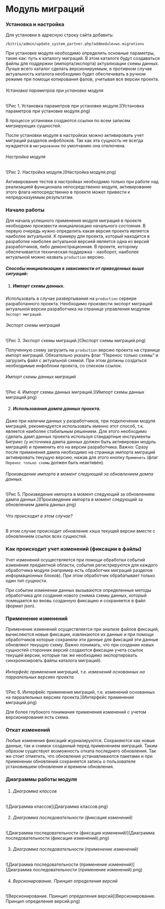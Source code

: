 Модуль миграций
===============

### Установка и настройка

Для установки в адресную строку сайта добавить: 

```
/bitrix/admin/update_system_partner.php?addmodule=ws.migrations
```

При установке модуля необходимо определить основные параметры, такие как: путь к каталогу миграций. В этом каталоге будут создаваться файлы для поддержки (импорта/экспорта) актуализации схемы данных. Лучше всего каталог сделать версионируемым, в противном случае актуальность каталога необходимо будет обеспечивать в ручном режиме при помощи копирования фалов, учитывая все версии проекта.

###### Установка параметров при установке модуля

![Рис 1. Установка параметров при установке модуля.](Установка параметров при установке модуля.png)

В процессе установки создаются ссылки по всем записям мигрирующих сущностей.

После установки модуля в настройках можно активировать учет миграций разделов инфоблоков. Так как эта сущность не всегда нуждается в `мигрировании` по умолчанию она отключена.

###### Настройка модуля

![Рис 2. Настройка модуля.](Настройка модуля.png)

Активирование тестов в настройках необходимо только при работе над реализацией функционала непосредственно модуля, активирование этого флага непосредственно в проекте может привести к непредсказуемым результатам.

### Начало работы

Для начала успешного применения модуля миграций в проекте необходимо произвести инициализацию начального состояния. В первую очередь нужно определить какая версия проекта является наиболее актуальной. К примеру для проекта, который находится в разработке наиболее актуальной версией является одна из версий разработчиков, либо демонстрационная. В проекте, которому обеспечивается техническая поддержка - наоборот, наиболее актуальной можно назвать `production` версию. 

##### Способы инициализации в зависимости от приведенных выше ситуаций:

  1. ##### Импорт схемы данных.
  
  Использовать в случае развертывания на `production` сервере разработанного проекта. Необходимо произвести экспорт миграций актуальной версии разработчика на странице управления модулем `Экспорт миграций`. 
  
  ###### Экспорт схемы миграций

  ![Рис 3. Экспорт схемы миграций.](Экспорт схемы миграций.png)

  Полученную схему загрузить на `production` версию проекта на странице импорт миграций. Обязательно указать флаг “Перенос только схемы” и загрузить файл с актуальной схемой. При этом должны создаться необходимые инфоблоки проекта, со списком ссылок.
  
  ###### Импорт схемы данных миграций
  
  ![Рис 4. Импорт схемы данных миграций.](Импорт схемы данных миграций.png)

  2. ##### Использования дампа данных проекта. 
  
  Даже при наличии данных у разработчиков, при подключении модуля миграций, рекомендуется использовать именно этот способ, т.к. является наиболее стабильным решением. Для этого необходимо сделать дамп данных проекта используя стандартные инструменты Битрикс (у источника дампа данных должен быть активирован модуль миграций) и применить его на версии разработчика. Важно: Сразу после применения дампа необходимо на странице импорта миграций активировать текущую версию, нажав для этого кнопку `Применить` (флаг `Перенос только схемы` должен быть 
  неактивен). 

  ###### Произведение импорта в момент следующий за обновлением дампа данных.

  ![Рис 5. Произведение импорта в момент следующий за обновлением дампа данных.](Произведение импорта в момент следующий за обновлением дампа данных.png)
  
  ###### Что происходит в этом случае? 
  
  В этом случае происходит обновление хэша текущей версии вместе с обновлением ссылок всех сущностей.
  
### Как происходит учет изменений (фиксации в файлы)

Учет изменений осуществляется при помощи обработки событий изменения предметной области, события регистрируются для каждого обработчика модуля (например есть обработчик миграций разделов информационных блоков). При этом обработчик обрабатывает только один тип сущности.

При событии изменении данных вызываются определенные методы обработчика для создания нового снимка схемы данных, который помещается во вновь созданную фиксацию и сохраняется в файл (формат json).
  
### Применение изменений

Применение изменений осуществляется при анализе файлов фиксаций, вычисляются новые фиксации, извлекаются их данные и при помощи обработчиков которые сохраняли эти данные для фиксаций эти данные обновляют текущую схему. Важно понимать, что при создании новых сущностей сторонних версий создаются фиксации учета ссылок текущей версии, которые так же необходимо экспортировать синхронизировть файлы каталога миграций). 

###### Интерфейс применения миграций, т.е. изменений основанных на парралельных версиях проекта.

![Рис 6. Интерфейс применения миграций, т.е. изменений основанных на парралельных версиях проекта.](Интерфейс применения миграций.png)

Для более глубокого понимания применения изменений с учетом версионирования есть схема.

### Откат изменений

Любые изменения фиксаций журналируются. Сохраняются как новые данные, так и снимок созданный перед применением миграций. Таким образом существует возможность отката последнего обновления. Так же стоит отметить, что обновления устанавливаются пакетами и при применении обновлений сохраняется запись о пользователе установившем обновления и времени обновления.

### Диаграммы работы модуля

  1. ###### Диаграмма классов

  ![Диаграмма классов](Диаграмма классов.png)

  2. ###### Диаграмма последовательности (фиксация изменений)

  ![Диаграмма последовательности (фиксация изменений)](Диаграмма последовательности (фиксация изменений).png)

  3. ###### Диаграмма последовательности (применение изменений)

  ![Диаграмма последовательности (применение изменений)](Диаграмма последовательности (применение изменений).png)

  4. ###### Версионирование. Принцип определения версий

  ![Версионирование. Принцип определения версий](Версионирование. Принцип определения версий.png)

